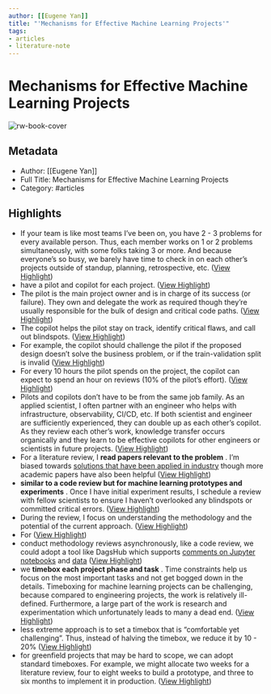 ```yaml
---
author: [[Eugene Yan]]
title: "'Mechanisms for Effective Machine Learning Projects'"
tags: 
- articles
- literature-note
---
```

# Mechanisms for Effective Machine Learning Projects

![rw-book-cover](https://readwise-assets.s3.amazonaws.com/static/images/article0.00998d930354.png)

## Metadata
- Author: [[Eugene Yan]]
- Full Title: Mechanisms for Effective Machine Learning Projects
- Category: #articles

## Highlights
- If your team is like most teams I’ve been on, you have 2 - 3 problems for every available person. Thus, each member works on 1 or 2 problems simultaneously, with some folks taking 3 or more. And because everyone’s so busy, we barely have time to check in on each other’s projects outside of standup, planning, retrospective, etc. ([View Highlight](https://read.readwise.io/read/01gqqszg0yetftsg6h4k19ev9d))
- have a pilot and copilot for each project. ([View Highlight](https://read.readwise.io/read/01gqqszv6szhjqpw5cpc39e29y))
- The pilot is the main project owner and is in charge of its success (or failure). They own and delegate the work as required though they’re usually responsible for the bulk of design and critical code paths. ([View Highlight](https://read.readwise.io/read/01gqqt0bsp8v2ka8bjgmrpa5me))
- The copilot helps the pilot stay on track, identify critical flaws, and call out blindspots. ([View Highlight](https://read.readwise.io/read/01gqqt18np1z9vbfh1k8qfc79j))
- For example, the copilot should challenge the pilot if the proposed design doesn’t solve the business problem, or if the train-validation split is invalid ([View Highlight](https://read.readwise.io/read/01gqqt1njz8vqd8wtmvzamat7v))
- For every 10 hours the pilot spends on the project, the copilot can expect to spend an hour on reviews (10% of the pilot’s effort). ([View Highlight](https://read.readwise.io/read/01gqqt25xagwce0jgt22vshwnd))
- Pilots and copilots don’t have to be from the same job family. As an applied scientist, I often partner with an engineer who helps with infrastructure, observability, CI/CD, etc. If both scientist and engineer are sufficiently experienced, they can double up as each other’s copilot. As they review each other’s work, knowledge transfer occurs organically and they learn to be effective copilots for other engineers or scientists in future projects. ([View Highlight](https://read.readwise.io/read/01gqqt3632cx4kdyf9fqm6sk6e))
- For a literature review, I **read papers relevant to the problem** . I’m biased towards [solutions that have been applied in industry](https://click.convertkit-mail2.com/p9unze2olzb9h3lpn93aq/vqh3hrhn6ledrnsw/aHR0cHM6Ly9naXRodWIuY29tL2V1Z2VuZXlhbi9hcHBsaWVkLW1s) though more academic papers have also been helpful ([View Highlight](https://read.readwise.io/read/01gqqtj8c1c6sy8j6hw5r43n8e))
- **similar to a code review but for machine learning prototypes and experiments** . Once I have initial experiment results, I schedule a review with fellow scientists to ensure I haven’t overlooked any blindspots or committed critical errors. ([View Highlight](https://read.readwise.io/read/01gqqtm48mzhan556ydsk66wcr))
- During the review, I focus on understanding the methodology and the potential of the current approach. ([View Highlight](https://read.readwise.io/read/01gqqtpgkx9r75fx7e82ge44je))
- For ([View Highlight](https://read.readwise.io/read/01gqqtn7v4day0gskxvk36bpax))
- conduct methodology reviews asynchronously, like a code review, we could adopt a tool like DagsHub which supports [comments on Jupyter notebooks](https://click.convertkit-mail2.com/p9unze2olzb9h3lpn93aq/n2hohvhn4m6kp8s0/aHR0cHM6Ly9kYWdzaHViLmNvbS9PcGVyYXRpb25TYXZ0YS9TYXZ0YURlcHRoL3NyYy9tYWluL05vdGVib29rcy9TYXZ0YURlcHRoX0NvbGFiLmlweW5i) and [data](https://click.convertkit-mail2.com/p9unze2olzb9h3lpn93aq/48hvheh03v6nepbq/aHR0cHM6Ly9kYWdzaHViLmNvbS9uaXJiYXJhemlkYS9DaGVYTmV0L3NyYy85NWM4NmMyOGZmZTE2ZWU2NDY2NTlhYjE4MGY2MWE0MGNmZDAxOTVkL2RhdGFfbGFiZWxpbmcvZGF0YS9pbWFnZXNfMDAxL2ltYWdlcy8wMDAwMDAwN18wMDAucG5n) ([View Highlight](https://read.readwise.io/read/01gqqtqrfv6khqn4rssew6egxf))
- we **timebox each project phase and task** . Time constraints help us focus on the most important tasks and not get bogged down in the details. Timeboxing for machine learning projects can be challenging, because compared to engineering projects, the work is relatively ill-defined. Furthermore, a large part of the work is research and experimentation which unfortunately leads to many a dead end. ([View Highlight](https://read.readwise.io/read/01gqqtrfg1dx4anaqynhk27dya))
- less extreme approach is to set a timebox that is “comfortable yet challenging”. Thus, instead of halving the timebox, we reduce it by 10 - 20% ([View Highlight](https://read.readwise.io/read/01gqqtsqtp19ca4gshzbwzj3p1))
- for greenfield projects that may be hard to scope, we can adopt standard timeboxes. For example, we might allocate two weeks for a literature review, four to eight weeks to build a prototype, and three to six months to implement it in production. ([View Highlight](https://read.readwise.io/read/01gr9w482wtatz1yv09yvztfmg))

